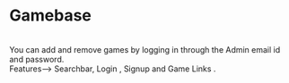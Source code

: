 # Gamebase

<br>
You can add and remove games by logging in through the Admin email id and password.
<br>
Features--> Searchbar, Login , Signup and Game Links .
